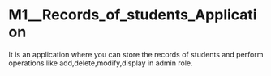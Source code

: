# M1__Records_of_students_Application
It is an application where you can store the records of students and perform operations like add,delete,modify,display in admin role.
